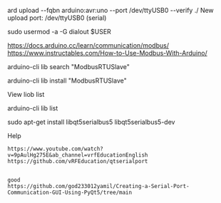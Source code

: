 

ard upload --fqbn arduino:avr:uno --port /dev/ttyUSB0 --verify ./
New upload port: /dev/ttyUSB0 (serial)



sudo usermod -a -G dialout $USER



https://docs.arduino.cc/learn/communication/modbus/
https://www.instructables.com/How-to-Use-Modbus-With-Arduino/

arduino-cli lib search "ModbusRTUSlave"


arduino-cli lib install "ModbusRTUSlave"

View liob list

arduino-cli lib list




sudo apt-get install libqt5serialbus5 libqt5serialbus5-dev









Help

```
https://www.youtube.com/watch?v=9pAulHg275E&ab_channel=vrfEducationEnglish
https://github.com/vRFEducation/qtserialport


good
https://github.com/god233012yamil/Creating-a-Serial-Port-Communication-GUI-Using-PyQt5/tree/main
```